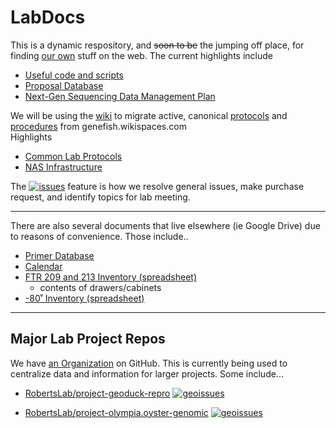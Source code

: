 LabDocs
=======

This is a dynamic respository, and ~~soon to be~~ the jumping off place, for finding [our own](http://faculty.washington.edu/sr320/) stuff on the web. The current highlights include 

* [Useful code and scripts](https://github.com/sr320/LabDocs/tree/master/code)
* [Proposal Database](https://github.com/sr320/LabDocs/blob/master/Proposal_database.md)
* [Next-Gen Sequencing Data Management Plan](https://github.com/sr320/LabDocs/blob/master/DMPseq.md)

We will be using the [wiki](https://github.com/sr320/LabDocs/wiki) to migrate active, canonical [protocols](http://genefish.wikispaces.com/protocols) and [procedures](http://genefish.wikispaces.com/How-to) from genefish.wikispaces.com    
Highlights

* [Common Lab Protocols](https://github.com/sr320/LabDocs/wiki/Common-Lab-Protocols)
* [NAS Infrastructure](https://github.com/sr320/LabDocs/wiki/Network-Attached-Storage-Infrastructure)

The [![issues](https://img.shields.io/github/issues/sr320/LabDocs.svg)](https://github.com/sr320/LabDocs/issues) feature is how we resolve general issues, make purchase request, and identify topics for lab meeting.

---

There are also several documents that live elsewhere (ie Google Drive) due to reasons of convenience. Those include..

* [Primer Database](https://docs.google.com/spreadsheets/d/14m2kkFhxcoKWWIGoAD_7VOVsAg9wilME2UcSLqfnqLI/edit?usp=sharing&authkey=CP736rQK)
* [Calendar](https://calendar.google.com/calendar/embed?src=mrc305%40gmail.com&ctz=America/Los_Angeles)
* [FTR 209 and 213 Inventory (spreadsheet)](https://docs.google.com/spreadsheets/d/11RA_mlLB-3m_GySnTTuDazDdOi0bCxJu2VERuX9Qfx8/edit#gid=0)
  * contents of drawers/cabinets
* [-80˚ Inventory (spreadsheet)](https://docs.google.com/spreadsheets/d/1Qsvz3QTURlPF_hX05BQxjom3484WuMfqQ1ILl9LEljU/edit#gid=0)

---

## Major Lab Project Repos
We have [an Organization](https://github.com/RobertsLab) on GitHub. This is currently being used to centralize data and information for larger projects. Some include...


- [RobertsLab/project-geoduck-repro](https://github.com/RobertsLab/project-geoduck-repro)
[![geoissues](https://img.shields.io/github/issues/RobertsLab/project-geoduck-repro.svg)](https://github.com/RobertsLab/project-geoduck-repro/issues)

- [RobertsLab/project-olympia.oyster-genomic](https://github.com/RobertsLab/project-olympia.oyster-genomic)
[![geoissues](https://img.shields.io/github/issues/RobertsLab/project-olympia.oyster-genomic.svg)](https://github.com/RobertsLab/project-olympia.oyster-genomic/issues)

